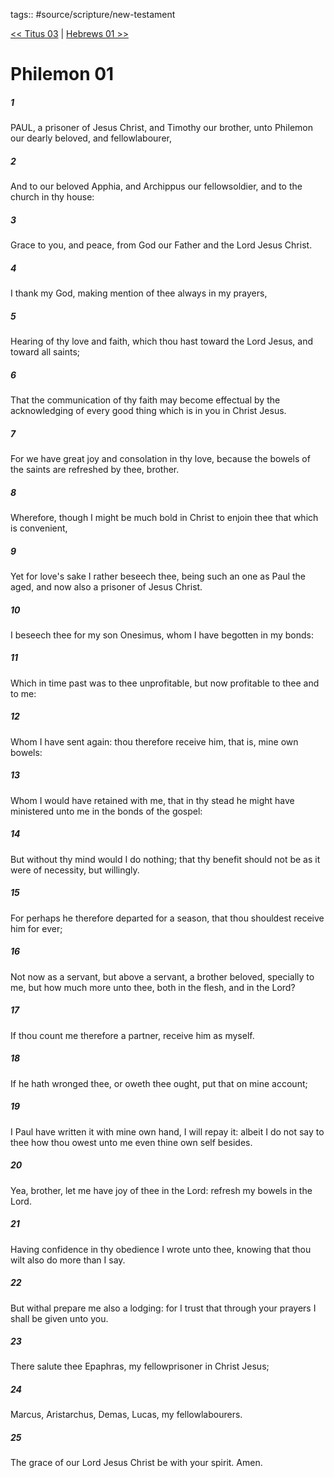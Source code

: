 tags:: #source/scripture/new-testament

[<< Titus 03](/new-testament/17_Titus/Titus_03.md) | [Hebrews 01 >>](/new-testament/19_Hebrews/Hebrews_01.md)

# Philemon 01

##### 1

PAUL, a prisoner of Jesus Christ, and Timothy our brother, unto Philemon our dearly beloved, and fellowlabourer,

##### 2

And to our beloved Apphia, and Archippus our fellowsoldier, and to the church in thy house:

##### 3

Grace to you, and peace, from God our Father and the Lord Jesus Christ.

##### 4

I thank my God, making mention of thee always in my prayers,

##### 5

Hearing of thy love and faith, which thou hast toward the Lord Jesus, and toward all saints;

##### 6

That the communication of thy faith may become effectual by the acknowledging of every good thing which is in you in Christ Jesus.

##### 7

For we have great joy and consolation in thy love, because the bowels of the saints are refreshed by thee, brother.

##### 8

Wherefore, though I might be much bold in Christ to enjoin thee that which is convenient,

##### 9

Yet for love's sake I rather beseech thee, being such an one as Paul the aged, and now also a prisoner of Jesus Christ.

##### 10

I beseech thee for my son Onesimus, whom I have begotten in my bonds:

##### 11

Which in time past was to thee unprofitable, but now profitable to thee and to me:

##### 12

Whom I have sent again: thou therefore receive him, that is, mine own bowels:

##### 13

Whom I would have retained with me, that in thy stead he might have ministered unto me in the bonds of the gospel:

##### 14

But without thy mind would I do nothing; that thy benefit should not be as it were of necessity, but willingly.

##### 15

For perhaps he therefore departed for a season, that thou shouldest receive him for ever;

##### 16

Not now as a servant, but above a servant, a brother beloved, specially to me, but how much more unto thee, both in the flesh, and in the Lord?

##### 17

If thou count me therefore a partner, receive him as myself.

##### 18

If he hath wronged thee, or oweth thee ought, put that on mine account;

##### 19

I Paul have written it with mine own hand, I will repay it: albeit I do not say to thee how thou owest unto me even thine own self besides.

##### 20

Yea, brother, let me have joy of thee in the Lord: refresh my bowels in the Lord.

##### 21

Having confidence in thy obedience I wrote unto thee, knowing that thou wilt also do more than I say.

##### 22

But withal prepare me also a lodging: for I trust that through your prayers I shall be given unto you.

##### 23

There salute thee Epaphras, my fellowprisoner in Christ Jesus;

##### 24

Marcus, Aristarchus, Demas, Lucas, my fellowlabourers.

##### 25

The grace of our Lord Jesus Christ be with your spirit. Amen.

